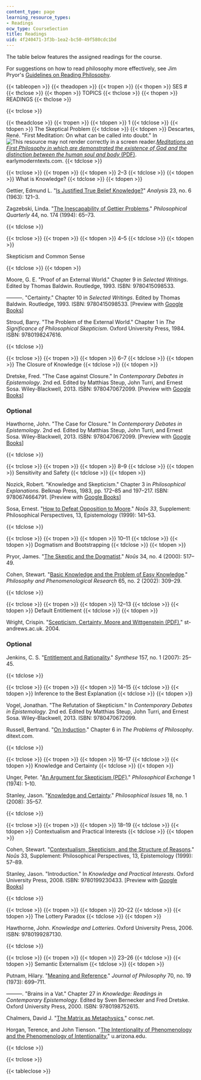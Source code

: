```yaml
---
content_type: page
learning_resource_types:
- Readings
ocw_type: CourseSection
title: Readings
uid: 4f240471-3f3b-1ea2-bc50-49f580cdc1bd
---
```


The table below features the assigned readings for the course.

For suggestions on how to read philosophy more effectively, see Jim Pryor's [Guidelines on Reading Philosophy](http://www.jimpryor.net/teaching/guidelines/reading.html).

{{< tableopen >}}
{{< theadopen >}}
{{< tropen >}}
{{< thopen >}}
SES #
{{< thclose >}}
{{< thopen >}}
TOPICS
{{< thclose >}}
{{< thopen >}}
READINGS
{{< thclose >}}

{{< trclose >}}

{{< theadclose >}}
{{< tropen >}}
{{< tdopen >}}
1
{{< tdclose >}}
{{< tdopen >}}
The Skeptical Problem
{{< tdclose >}}
{{< tdopen >}}
Descartes, René. "First Meditation: On what can be called into doubt." In ![This resource may not render correctly in a screen reader.](/images/inacessible.gif)[_Meditations on First Philosophy in which are demonstrated the existence of God and the distinction between the human soul and body_ (PDF)](https://www.earlymoderntexts.com/assets/pdfs/descartes1641.pdf). earlymoderntexts.com.
{{< tdclose >}}

{{< trclose >}}
{{< tropen >}}
{{< tdopen >}}
2–3
{{< tdclose >}}
{{< tdopen >}}
What is Knowledge?
{{< tdclose >}}
{{< tdopen >}}


Gettier, Edmund L. "[Is Justified True Belief Knowledge?](http://www.ditext.com/gettier/gettier.html)" _Analysis_ 23, no. 6 (1963): 121–3.

Zagzebski, Linda. "[The Inescapability of Gettier Problems](http://www.jstor.org/stable/2220147)." _Philosophical Quarterly_ 44, no. 174 (1994): 65–73.


{{< tdclose >}}

{{< trclose >}}
{{< tropen >}}
{{< tdopen >}}
4–5
{{< tdclose >}}
{{< tdopen >}}


Skepticism and Common Sense


{{< tdclose >}}
{{< tdopen >}}


Moore, G. E. "Proof of an External World." Chapter 9 in _Selected Writings_. Edited by Thomas Baldwin. Routledge, 1993. ISBN: 9780415098533.

———. "Certainty." Chapter 10 in _Selected Writings_. Edited by Thomas Baldwin. Routledge, 1993. ISBN: 9780415098533. \[Preview with [Google Books](http://books.google.com/books?id=bh5lJrGxQEYC&pg=PA171#v=onepage)\]

Stroud, Barry. "The Problem of the External World." Chapter 1 in _The Significance of Philosophical Skepticism_. Oxford University Press, 1984. ISBN: 9780198247616.


{{< tdclose >}}

{{< trclose >}}
{{< tropen >}}
{{< tdopen >}}
6–7
{{< tdclose >}}
{{< tdopen >}}
The Closure of Knowledge
{{< tdclose >}}
{{< tdopen >}}


Dretske, Fred. "The Case against Closure." In _Contemporary Debates in Epistemology_. 2nd ed. Edited by Matthias Steup, John Turri, and Ernest Sosa. Wiley-Blackwell, 2013. ISBN: 9780470672099. \[Preview with [Google Books](http://books.google.com/books?id=wRwoAAAAQBAJ&pg=Pafrontcover
            )\]

### Optional

Hawthorne, John. "The Case for Closure." In _Contemporary Debates in Epistemology_. 2nd ed. Edited by Matthias Steup, John Turri, and Ernest Sosa. Wiley-Blackwell, 2013. ISBN: 9780470672099. \[Preview with [Google Books](http://books.google.com/books?id=wRwoAAAAQBAJ&pg=Pafrontcover)\]


{{< tdclose >}}

{{< trclose >}}
{{< tropen >}}
{{< tdopen >}}
8–9
{{< tdclose >}}
{{< tdopen >}}
Sensitivity and Safety
{{< tdclose >}}
{{< tdopen >}}


Nozick, Robert. "Knowledge and Skepticism." Chapter 3 in _Philosophical Explanations_. Belknap Press, 1983, pp. 172–85 and 197–217. ISBN: 9780674664791. \[Preview with [Google Books](http://books.google.com/books?id=N4zH86WogYwC&pg=PA167#v=onepage)\]

Sosa, Ernest. "[How to Defeat Opposition to Moore](http://dx.doi.org/10.1111/0029-4624.33.s13.7)." _Noûs 33_, Supplement: Philosophical Perspectives, 13, Epistemology (1999): 141–53.


{{< tdclose >}}

{{< trclose >}}
{{< tropen >}}
{{< tdopen >}}
10–11
{{< tdclose >}}
{{< tdopen >}}
Dogmatism and Bootstrapping
{{< tdclose >}}
{{< tdopen >}}


Pryor, James. "[The Skeptic and the Dogmatist](http://dx.doi.org/10.1111/0029-4624.00277)." _Noûs_ 34, no. 4 (2000): 517–49.

Cohen, Stewart. "[Basic Knowledge and the Problem of Easy Knowledge](http://dx.doi.org/10.1111/j.1933-1592.2002.tb00204.x)." _Philosophy and Phenomenological Research_ 65, no. 2 (2002): 309–29.


{{< tdclose >}}

{{< trclose >}}
{{< tropen >}}
{{< tdopen >}}
12–13
{{< tdclose >}}
{{< tdopen >}}
Default Entitlement
{{< tdclose >}}
{{< tdopen >}}


Wright, Crispin. "[Scepticism, Certainty, Moore and Wittgenstein (PDF)](http://citeseerx.ist.psu.edu/viewdoc/download?doi=10.1.1.593.8966&rep=rep1&type=pdf)," st-andrews.ac.uk. 2004.

### Optional

Jenkins, C. S. "[Entitlement and Rationality](http://dx.doi.org/10.1007/s11229-006-0012-2)." _Synthese_ 157, no. 1 (2007): 25–45.


{{< tdclose >}}

{{< trclose >}}
{{< tropen >}}
{{< tdopen >}}
14–15
{{< tdclose >}}
{{< tdopen >}}
Inference to the Best Explanation
{{< tdclose >}}
{{< tdopen >}}


Vogel, Jonathan. "The Refutation of Skepticism." In _Contemporary Debates in Epistemology_. 2nd ed. Edited by Matthias Steup, John Turri, and Ernest Sosa. Wiley-Blackwell, 2013. ISBN: 9780470672099.

Russell, Bertrand. "[On Induction](http://www.ditext.com/russell/rus6.html)." Chapter 6 in _The Problems of Philosophy_. ditext.com.


{{< tdclose >}}

{{< trclose >}}
{{< tropen >}}
{{< tdopen >}}
16–17
{{< tdclose >}}
{{< tdopen >}}
Knowledge and Certainty
{{< tdclose >}}
{{< tdopen >}}


Unger, Peter. "[An Argument for Skepticism (PDF)](https://libcom.org/files/delphymainenemy.pdf)." _Philosophical Exchange_ 1 (1974): 1–10.

Stanley, Jason. "[Knowledge and Certainty](http://dx.doi.org/10.1111/j.1533-6077.2008.00136.x)." _Philosophical Issues_ 18, no. 1 (2008): 35–57.


{{< tdclose >}}

{{< trclose >}}
{{< tropen >}}
{{< tdopen >}}
18–19
{{< tdclose >}}
{{< tdopen >}}
Contextualism and Practical Interests
{{< tdclose >}}
{{< tdopen >}}


Cohen, Stewart. "[Contextualism, Skepticism, and the Structure of Reasons](http://dx.doi.org/10.1111/0029-4624.33.s13.3)." _Noûs_ 33, Supplement: Philosophical Perspectives, 13, Epistemology (1999): 57–89.

Stanley, Jason. "Introduction." In _Knowledge and Practical Interests_. Oxford University Press, 2008. ISBN: 9780199230433. \[Preview with [Google Books](http://books.google.com/books?id=vueaTKto730C&pg=PA1#v=onepage)\]


{{< tdclose >}}

{{< trclose >}}
{{< tropen >}}
{{< tdopen >}}
20–22
{{< tdclose >}}
{{< tdopen >}}
The Lottery Paradox
{{< tdclose >}}
{{< tdopen >}}


Hawthorne, John. _Knowledge and Lotteries_. Oxford University Press, 2006. ISBN: 9780199287130.


{{< tdclose >}}

{{< trclose >}}
{{< tropen >}}
{{< tdopen >}}
23–26
{{< tdclose >}}
{{< tdopen >}}
Semantic Externalism
{{< tdclose >}}
{{< tdopen >}}


Putnam, Hilary. "[Meaning and Reference](http://www.jstor.org/stable/2025079)." _Journal of Philosophy_ 70, no. 19 (1973): 699–711.

———. "Brains in a Vat." Chapter 27 in _Knowledge: Readings in Contemporary Epistemology_. Edited by Sven Bernecker and Fred Dretske. Oxford University Press, 2000. ISBN: 9780198752615.

Chalmers, David J. "[The Matrix as Metaphysics](http://consc.net/papers/matrix.html)," consc.net.

Horgan, Terence, and John Tienson. "[The Intentionality of Phenomenology and the Phenomenology of Intentionality](http://www.u.arizona.edu/~thorgan/papers/mind/IPandPI.htm)," u.arizona.edu.


{{< tdclose >}}

{{< trclose >}}

{{< tableclose >}}